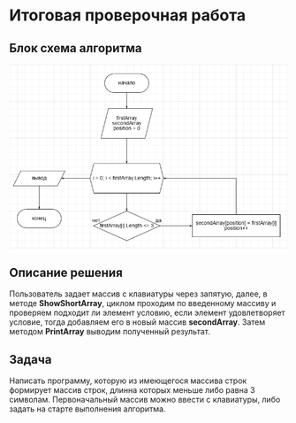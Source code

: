 # Итоговая проверочная работа

## Блок схема алгоритма

![diagram](./diagram.PNG)

## Описание решения

Пользователь задает массив с клавиатуры через запятую, далее, в методе **ShowShortArray**, циклом проходим по введенному массиву
и проверяем подходит ли элемент условию, если элемент удовлетворяет условие, тогда добавляем его в новый массив **secondArray**.
Затем методом **PrintArray** выводим полученный результат.

## Задача

Написать программу, которую из имеющегося массива строк 
формирует массив строк, длинна которых меньше либо равна 3 символам.
Первоначальный массив можно ввести с клавиатуры, либо задать на старте
выполнения алгоритма.
